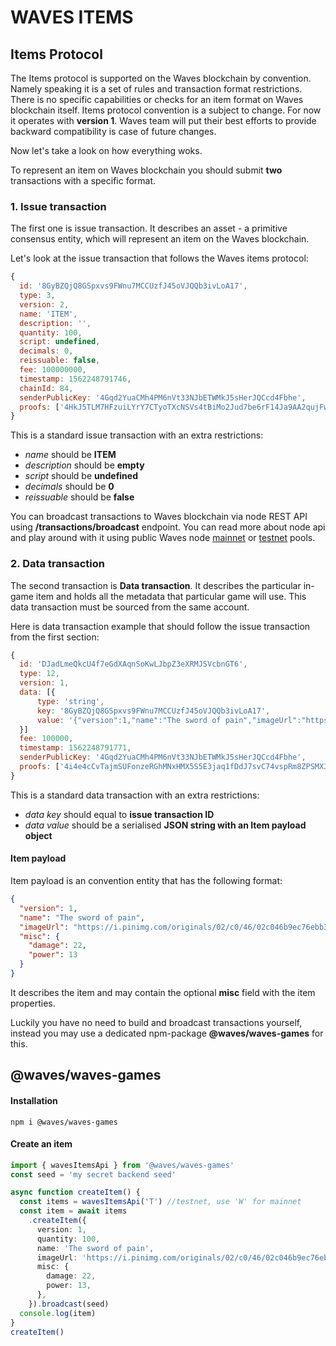 # WAVES ITEMS
## Items Protocol
The Items protocol is supported on the Waves blockchain by convention. Namely speaking it is a set of rules and transaction format restrictions. There is no specific capabilities or checks for an item format on Waves blockchain itself. Items protocol convention is a subject to change. For now it operates with **version 1**. Waves team will put their best efforts to provide backward compatibility is case of future changes.

Now let's take a look on how everything woks.

To represent an item on Waves blockchain you should submit **two** transactions with a specific format. 

### 1. Issue transaction
The first one is issue transaction. It describes an asset - a primitive consensus entity, which will represent an item on the Waves blockchain.

Let's look at the issue transaction that follows the Waves items protocol:
```js
{
  id: '8GyBZQjQ8GSpxvs9FWnu7MCCUzfJ45oVJQQb3ivLoA17',
  type: 3,
  version: 2,
  name: 'ITEM',
  description: '',
  quantity: 100,
  script: undefined,
  decimals: 0,
  reissuable: false,
  fee: 100000000,
  timestamp: 1562248791746,
  chainId: 84,
  senderPublicKey: '4Gqd2YuaCMh4PM6nVt33NJbETWMkJ5sHerJQCcd4Fbhe',
  proofs: ['4HkJ5TLM7HFzuiLYrY7CTyoTXcNSVs4tBiMo2Jud7be6rF14Ja9AA2qujFwhFA3WGeRw2QxvuSnc3fceMXNBJpXs']
}
```

This is a standard issue transaction with an extra restrictions:
- *name* should be **ITEM**
- *description* should be **empty**
- *script* should be **undefined**
- *decimals* should be **0**
- *reissuable* should be **false**

You can broadcast transactions to Waves blockchain via node REST API using 
**/transactions/broadcast** endpoint. You can read more about node api and play around with it using public Waves node [mainnet](https://nodes.wavesnodes.com) or [testnet](https://testnodes.wavesnodes.com) pools.

### 2. Data transaction
The second transaction is **Data transaction**. It describes the particular in-game item and holds all the metadata that particular game will use. This data transaction must be sourced from the same account.

Here is data transaction example that should follow the issue transaction from the first section: 

```js
{
  id: 'DJadLmeQkcU4f7eGdXAqnSoKwLJbpZ3eXRMJSVcbnGT6',
  type: 12,
  version: 1,
  data: [{
      type: 'string',
      key: '8GyBZQjQ8GSpxvs9FWnu7MCCUzfJ45oVJQQb3ivLoA17',
      value: '{"version":1,"name":"The sword of pain","imageUrl":"https://i.pinimg.com/originals/02/c0/46/02c046b9ec76ebb3061515df8cb9f118.jpg","misc":{"damage":22,"power":13}}'
  }]
  fee: 100000,
  timestamp: 1562248791771,
  senderPublicKey: '4Gqd2YuaCMh4PM6nVt33NJbETWMkJ5sHerJQCcd4Fbhe',
  proofs: ['4i4e4cCvTajmSUFonzeRGhMNxHMX5S5E3jaq1fDdJ7svC74vspRm8ZPSMX3zdx7AfZ51A85HMZj6ywrENuZxTKcK'],
}
```
This is a standard data transaction with an extra restrictions:
- *data key* should equal to **issue transaction ID**
- *data value* should be a serialised **JSON string with an Item payload object**

#### Item payload
Item payload is an convention entity that has the following format:

```json
{
  "version": 1,
  "name": "The sword of pain",
  "imageUrl": "https://i.pinimg.com/originals/02/c0/46/02c046b9ec76ebb3061515df8cb9f118.jpg",
  "misc": {
    "damage": 22,
    "power": 13
  }
}
```
It describes the item and may contain the optional **misc** field with the item properties.

Luckily you have no need to build and broadcast transactions yourself, instead you may use a dedicated npm-package **@waves/waves-games** for this.


## @waves/waves-games

#### Installation
```
npm i @waves/waves-games 
```

#### Create an item
```ts
import { wavesItemsApi } from '@waves/waves-games'
const seed = 'my secret backend seed'

async function createItem() {
  const items = wavesItemsApi('T') //testnet, use 'W' for mainnet
  const item = await items
    .createItem({
      version: 1,
      quantity: 100,
      name: 'The sword of pain',
      imageUrl: 'https://i.pinimg.com/originals/02/c0/46/02c046b9ec76ebb3061515df8cb9f118.jpg',
      misc: {
        damage: 22,
        power: 13,
      },
    }).broadcast(seed)
  console.log(item)
}
createItem()
```

